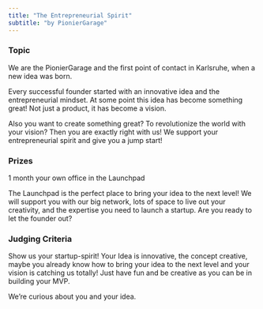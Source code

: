 ```yaml
---
title: "The Entrepreneurial Spirit"
subtitle: "by PionierGarage"
---
```


### Topic
We are the PionierGarage and the first point of contact in Karlsruhe, when a new idea was born.

Every successful founder started with an innovative idea and the entrepreneurial mindset.
At some point this idea has become something great! Not just a product, it has become a vision.

Also you want to create something great? To revolutionize the world with your vision?
Then you are exactly right with us! We support your entrepreneurial spirit and give you a jump start!

### Prizes
1 month your own office in the Launchpad

The Launchpad is the perfect place to bring your idea to the next level! We will support you with our big network, lots of space to live out your creativity, and the expertise you need to launch a startup.
Are you ready to let the founder out?

### Judging Criteria
Show us your startup-spirit! Your Idea is innovative, the concept creative, maybe you already know how to bring your idea to the next level and your vision is catching us totally! Just have fun and be creative as you can be in building your MVP.

We’re curious about you and your idea.
